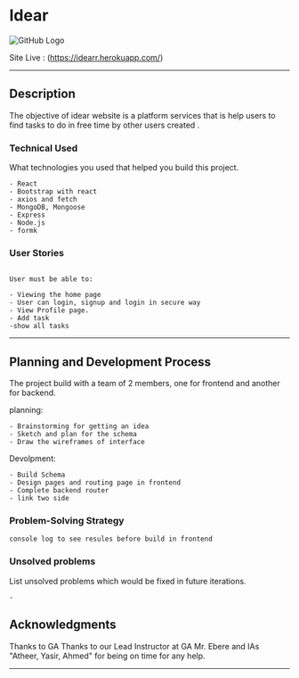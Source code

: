 # Idear
![GitHub Logo](https://6.top4top.net/p_1448t9bxn1.gif)

Site Live :  (https://idearr.herokuapp.com/)

---
## Description

The objective of idear website is a platform services that is help users to find tasks to do in free time by other users created .

### Technical Used
What technologies you used that helped you build this project. 

```
- React
- Bootstrap with react
- axios and fetch
- MongoDB, Mongoose
- Express
- Node.js
- formk

```

### User Stories


```

User must be able to:

- Viewing the home page
- User can login, signup and login in secure way
- View Profile page.
- Add task
-show all tasks

```

---

## Planning and Development Process

The project build with a team of 2 members, one for frontend and another for backend.

planning:
```
- Brainstorming for getting an idea
- Sketch and plan for the schema
- Draw the wireframes of interface
```
Devolpment:
```
- Build Schema
- Design pages and routing page in frontend
- Complete backend router
- link two side
```
### Problem-Solving Strategy

```
console log to see resules before build in frontend
```

### Unsolved problems

List unsolved problems which would be fixed in future iterations.
```
-
```
## Acknowledgments

Thanks to GA Thanks to our Lead Instructor at GA Mr. Ebere and IAs "Atheer, Yasir, Ahmed" for being on time for any help.

---

